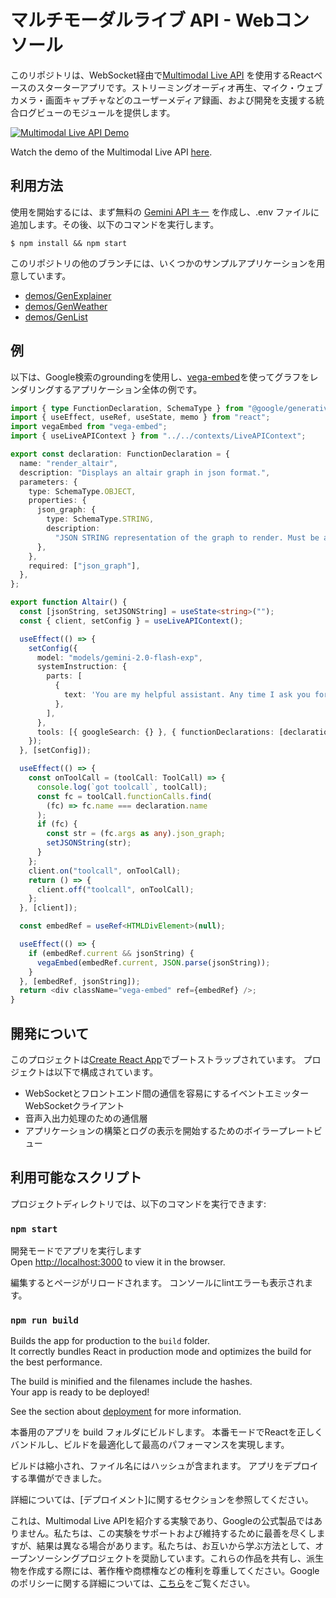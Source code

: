 # マルチモーダルライブ API - Webコンソール

このリポジトリは、WebSocket経由で[Multimodal Live API](<[https://ai.google.dev/gemini-api](https://ai.google.dev/api/multimodal-live)>) を使用するReactベースのスターターアプリです。ストリーミングオーディオ再生、マイク・ウェブカメラ・画面キャプチャなどのユーザーメディア録画、および開発を支援する統合ログビューのモジュールを提供します。

[![Multimodal Live API Demo](readme/thumbnail.png)](https://www.youtube.com/watch?v=J_q7JY1XxFE)

Watch the demo of the Multimodal Live API [here](https://www.youtube.com/watch?v=J_q7JY1XxFE).

## 利用方法

使用を開始するには、まず無料の [Gemini API キー](https://aistudio.google.com/apikey) を作成し、.env ファイルに追加します。その後、以下のコマンドを実行します。


```
$ npm install && npm start
```

このリポジトリの他のブランチには、いくつかのサンプルアプリケーションを用意しています。

- [demos/GenExplainer](https://github.com/google-gemini/multimodal-live-api-web-console/tree/demos/genexplainer)
- [demos/GenWeather](https://github.com/google-gemini/multimodal-live-api-web-console/tree/demos/genweather)
- [demos/GenList](https://github.com/google-gemini/multimodal-live-api-web-console/tree/demos/genlist)

## 例

以下は、Google検索のgroundingを使用し、[vega-embed](https://github.com/vega/vega-embed)を使ってグラフをレンダリングするアプリケーション全体の例です。


```typescript
import { type FunctionDeclaration, SchemaType } from "@google/generative-ai";
import { useEffect, useRef, useState, memo } from "react";
import vegaEmbed from "vega-embed";
import { useLiveAPIContext } from "../../contexts/LiveAPIContext";

export const declaration: FunctionDeclaration = {
  name: "render_altair",
  description: "Displays an altair graph in json format.",
  parameters: {
    type: SchemaType.OBJECT,
    properties: {
      json_graph: {
        type: SchemaType.STRING,
        description:
          "JSON STRING representation of the graph to render. Must be a string, not a json object",
      },
    },
    required: ["json_graph"],
  },
};

export function Altair() {
  const [jsonString, setJSONString] = useState<string>("");
  const { client, setConfig } = useLiveAPIContext();

  useEffect(() => {
    setConfig({
      model: "models/gemini-2.0-flash-exp",
      systemInstruction: {
        parts: [
          {
            text: 'You are my helpful assistant. Any time I ask you for a graph call the "render_altair" function I have provided you. Dont ask for additional information just make your best judgement.',
          },
        ],
      },
      tools: [{ googleSearch: {} }, { functionDeclarations: [declaration] }],
    });
  }, [setConfig]);

  useEffect(() => {
    const onToolCall = (toolCall: ToolCall) => {
      console.log(`got toolcall`, toolCall);
      const fc = toolCall.functionCalls.find(
        (fc) => fc.name === declaration.name
      );
      if (fc) {
        const str = (fc.args as any).json_graph;
        setJSONString(str);
      }
    };
    client.on("toolcall", onToolCall);
    return () => {
      client.off("toolcall", onToolCall);
    };
  }, [client]);

  const embedRef = useRef<HTMLDivElement>(null);

  useEffect(() => {
    if (embedRef.current && jsonString) {
      vegaEmbed(embedRef.current, JSON.parse(jsonString));
    }
  }, [embedRef, jsonString]);
  return <div className="vega-embed" ref={embedRef} />;
}
```

## 開発について

このプロジェクトは[Create React App](https://github.com/facebook/create-react-app)でブートストラップされています。 プロジェクトは以下で構成されています。


- WebSocketとフロントエンド間の通信を容易にするイベントエミッターWebSocketクライアント
- 音声入出力処理のための通信層
- アプリケーションの構築とログの表示を開始するためのボイラープレートビュー

## 利用可能なスクリプト

プロジェクトディレクトリでは、以下のコマンドを実行できます:

### `npm start`

開発モードでアプリを実行します\
Open [http://localhost:3000](http://localhost:3000) to view it in the browser.

編集するとページがリロードされます。 
コンソールにlintエラーも表示されます。



### `npm run build`

Builds the app for production to the `build` folder.\
It correctly bundles React in production mode and optimizes the build for the best performance.

The build is minified and the filenames include the hashes.\
Your app is ready to be deployed!

See the section about [deployment](https://facebook.github.io/create-react-app/docs/deployment) for more information.

本番用のアプリを build フォルダにビルドします。 本番モードでReactを正しくバンドルし、ビルドを最適化して最高のパフォーマンスを実現します。

ビルドは縮小され、ファイル名にはハッシュが含まれます。 アプリをデプロイする準備ができました。

詳細については、[デプロイメント]に関するセクションを参照してください。


これは、Multimodal Live APIを紹介する実験であり、Googleの公式製品ではありません。私たちは、この実験をサポートおよび維持するために最善を尽くしますが、結果は異なる場合があります。私たちは、お互いから学ぶ方法として、オープンソーシングプロジェクトを奨励しています。これらの作品を共有し、派生物を作成する際には、著作権や商標権などの権利を尊重してください。Googleのポリシーに関する詳細については、[こちら](https://developers.google.com/terms/site-policies)をご覧ください。
